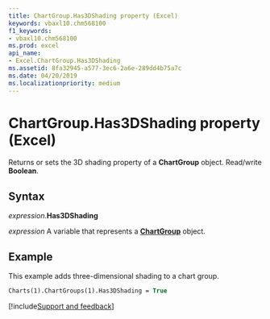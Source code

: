 ```yaml
---
title: ChartGroup.Has3DShading property (Excel)
keywords: vbaxl10.chm568100
f1_keywords:
- vbaxl10.chm568100
ms.prod: excel
api_name:
- Excel.ChartGroup.Has3DShading
ms.assetid: 8fa32945-a577-3ec6-2a6e-289dd4b75a7c
ms.date: 04/20/2019
ms.localizationpriority: medium
---
```



# ChartGroup.Has3DShading property (Excel)

Returns or sets the 3D shading property of a **ChartGroup** object. Read/write **Boolean**.


## Syntax

_expression_.**Has3DShading**

_expression_ A variable that represents a **[ChartGroup](Excel.ChartGroup(object).md)** object.


## Example

This example adds three-dimensional shading to a chart group.

```vb
Charts(1).ChartGroups(1).Has3DShading = True
```




[!include[Support and feedback](~/includes/feedback-boilerplate.md)]